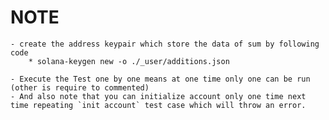 # NOTE
    - create the address keypair which store the data of sum by following code 
        * solana-keygen new -o ./_user/additions.json

    - Execute the Test one by one means at one time only one can be run (other is require to commented)
    - And also note that you can initialize account only one time next time repeating `init account` test case which will throw an error.

